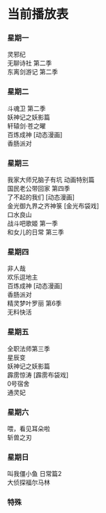 # 当前播放表

### 星期一
灵邪纪  
无聊诗社 第二季  
东离剑游记 第二季  

### 星期二
斗魂卫 第二季   
妖神记之妖影篇  
轩辕剑·苍之曜  
百炼成神  [动态漫画]  
香肠派对  

### 星期三
我家大师兄脑子有坑 动画特别篇  
国民老公带回家 第四季  
了不起的我们  [动态漫画]  
金光御九界之齐神箓  [金光布袋戏]  
口水良山  
战斗吧歌姬 第一季  
和女儿的日常 第三季  

### 星期四
非人哉  
欢乐逗地主  
百炼成神  [动态漫画]  
香肠派对  
精灵梦叶罗丽 第6季  
无料快活  
### 星期五  
全职法师第三季  
星辰变  
妖神记之妖影篇  
霹雳惊涛  [霹雳布袋戏]  
0号宿舍  
通灵妃  
### 星期六  
喂，看见耳朵啦  
斩兽之刃  
### 星期日  

叫我僵小鱼 日常篇2  
大侦探福尔马林  


### 特殊 

